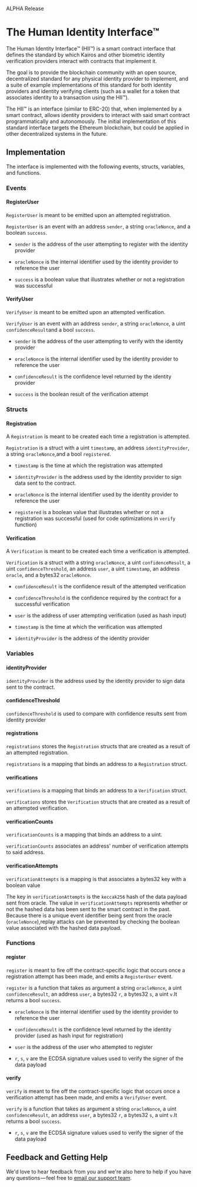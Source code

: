ALPHA Release

# The Human Identity Interface™

The Human Identity Interface™ (HII™) is a smart contract interface that defines the standard by which
Kairos and other biometric identity verification providers interact with contracts that implement it.

The goal is to provide the blockchain community with an open source, decentralized standard for any
physical identity provider to implement, and a suite of example implementations of this standard for
both identity providers and identity verifying clients (such as a wallet for a token that associates
identity to a transaction using the HII™).

The HII™ is an interface (similar to ERC-20) that, when implemented by a smart contract, allows
identity providers to interact with said smart contract programmatically and autonomously. The
initial implementation of this standard interface targets the Ethereum blockchain, but could be
applied in other decentralized systems in the future.

## Implementation

The interface is implemented with the following events, structs, variables, and functions.

### Events

#### RegisterUser

`RegisterUser` is meant to be emitted upon an attempted registration.

`RegisterUser` is an event with an address `sender`, a string `oracleNonce`, and a boolean `success`.

* `sender` is the address of the user attempting to register with the identity provider

* `oracleNonce` is the internal identifier used by the identity provider to reference the user

* `success` is a boolean value that illustrates whether or not a registration was successful

#### VerifyUser

`VerifyUser` is meant to be emitted upon an attempted verification.

`VerifyUser` is an event with an address `sender`, a string `oracleNonce`, a uint `confidenceResult`and a bool `success`.

* `sender` is the address of the user attempting to verify with the identity provider

* `oracleNonce` is the internal identifier used by the identity provider to reference the user

* `confidenceResult` is the confidence level returned by the identity provider

* `success` is the boolean result of the verification attempt

### Structs

#### Registration

A `Registration` is meant to be created each time a registration is attempted.

`Registration` is a struct with a uint `timestamp`, an address `identityProvider`, a string `oracleNonce`,and a bool `registered`.

* `timestamp` is the time at which the registration was attempted

* `identityProvider` is the address used by the identity provider to sign data sent to the contract.

* `oracleNonce` is the internal identifier used by the identity provider to reference the user

* `registered` is a boolean value that illustrates whether or not a registration was successful (used for code optimizations in `verify` function)

#### Verification

A `Verification` is meant to be created each time a verification is attempted.

`Verification` is a struct with a string `oracleNonce`, a uint `confidenceResult`, a uint `confidenceThreshold`, an address `user`, a uint `timestamp`, an address `oracle`, and a bytes32
`oracleNonce`.

* `confidenceResult` is the confidence result of the attempted verification

* `confidenceThreshold` is the confidence required by the contract for a successful verification

* `user` is the address of user attempting verification (used as hash input)

* `timestamp` is the time at which the verification was attempted

* `identityProvider` is the address of the identity provider

### Variables

#### identityProvider

`identityProvider` is the address used by the identity provider to sign data sent to the contract.

#### confidenceThreshold
`confidenceThreshold` is used to compare with confidence results sent from identity provider

#### registrations

`registrations` stores the `Registration` structs that are created as a result of an attempted
registration.

`registrations` is a mapping that binds an address to a `Registration` struct.

#### verifications

`verifications` is a mapping that binds an address to a `Verification` struct.

`verifications` stores the `Verification` structs that are created as a result of an attempted 
verification.

#### verificationCounts

`verificationCounts` is a mapping that binds an address to a uint.

`verificationCounts` associates an address' number of verification attempts to said address.

#### verificationAttempts

`verificationAttempts` is a mapping is that associates a bytes32 key with a boolean value

The key in `verificationAttempts` is the `keccak256` hash of the data payload sent from oracle. The value in `verificationAttempts` represents whether or not the hashed data has been sent to the smart contract in the past. Because there is a unique event identifier being sent from the oracle (`oracleNonce`),replay attacks can be prevented by checking the boolean value associated with the hashed data payload. 

### Functions

#### register

`register` is meant to fire off the contract-specific logic that occurs once a registration attempt has been made, and emits a `RegisterUser` event.

`register` is a function that takes as argument a string `oracleNonce`, a uint `confidenceResult`, an address `user`, a bytes32 `r`, a bytes32 `s`, a uint `v`.It returns a bool `success`.

* `oracleNonce` is the internal identifier used by the identity provider to reference the user

* `confidenceResult` is the confidence level returned by the identity provider (used as hash input for registration)

* `user` is the address of the user who attempted to register

* `r`, `s`, `v` are the ECDSA signature values used to verify the signer of the data payload

#### verify

`verify` is meant to fire off the contract-specific logic that occurs once a verification attempt
has been made, and emits a `VerifyUser` event.

`verify` is a function that takes as argument a string `oracleNonce`, a uint `confidenceResult`, an address `user`, a bytes32 `r`, a bytes32 `s`, a uint `v`.It returns a bool `success`.

* `r`, `s`, `v` are the ECDSA signature values used to verify the signer of the data payload

## Feedback and Getting Help

We'd love to hear feedback from you and we're also here to help if you have any questions — feel free to [email our support team](mailto:support@kairos.com).

